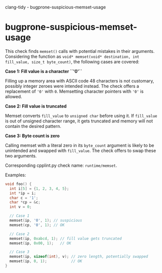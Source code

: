 clang-tidy - bugprone-suspicious-memset-usage

</div>

# bugprone-suspicious-memset-usage

This check finds `memset()` calls with potential mistakes in their
arguments. Considering the function as
`void* memset(void* destination, int fill_value, size_t byte_count)`,
the following cases are covered:

**Case 1: Fill value is a character \`\`'0'\`\`**

Filling up a memory area with ASCII code 48 characters is not customary,
possibly integer zeroes were intended instead. The check offers a
replacement of `'0'` with `0`. Memsetting character pointers with `'0'`
is allowed.

**Case 2: Fill value is truncated**

Memset converts `fill_value` to `unsigned char` before using it. If
`fill_value` is out of unsigned character range, it gets truncated and
memory will not contain the desired pattern.

**Case 3: Byte count is zero**

Calling memset with a literal zero in its `byte_count` argument is
likely to be unintended and swapped with `fill_value`. The check offers
to swap these two arguments.

Corresponding cpplint.py check name: `runtime/memset`.

Examples:

``` c++
void foo() {
  int i[5] = {1, 2, 3, 4, 5};
  int *ip = i;
  char c = '1';
  char *cp = &c;
  int v = 0;

  // Case 1
  memset(ip, '0', 1); // suspicious
  memset(cp, '0', 1); // OK

  // Case 2
  memset(ip, 0xabcd, 1); // fill value gets truncated
  memset(ip, 0x00, 1);   // OK

  // Case 3
  memset(ip, sizeof(int), v); // zero length, potentially swapped
  memset(ip, 0, 1);           // OK
}
```
